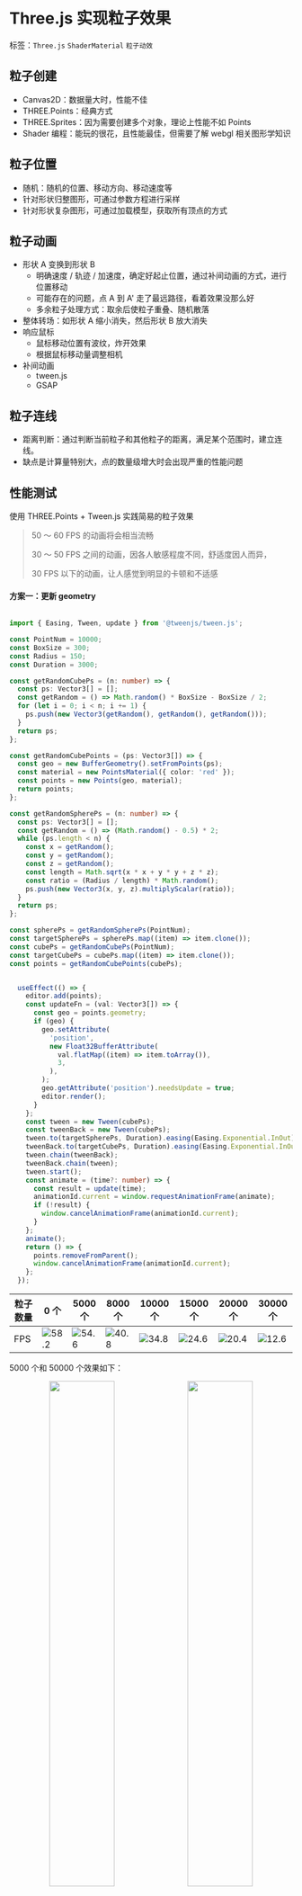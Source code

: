 # Three.js 实现粒子效果

标签：`Three.js` `ShaderMaterial` `粒子动效`

## 粒子创建

- Canvas2D：数据量大时，性能不佳
- THREE.Points：经典方式
- THREE.Sprites：因为需要创建多个对象，理论上性能不如 Points
- Shader 编程：能玩的很花，且性能最佳，但需要了解 webgl 相关图形学知识

## 粒子位置

- 随机：随机的位置、移动方向、移动速度等
- 针对形状归整图形，可通过参数方程进行采样
- 针对形状复杂图形，可通过加载模型，获取所有顶点的方式

## 粒子动画

- 形状 A 变换到形状 B
  - 明确速度 / 轨迹 / 加速度，确定好起止位置，通过补间动画的方式，进行位置移动
  - 可能存在的问题，点 A 到 A' 走了最远路径，看着效果没那么好
  - 多余粒子处理方式：取余后使粒子重叠、随机散落
- 整体转场：如形状 A 缩小消失，然后形状 B 放大消失
- 响应鼠标
  - 鼠标移动位置有波纹，炸开效果
  - 根据鼠标移动量调整相机
- 补间动画
  - tween.js
  - GSAP

## 粒子连线

- 距离判断：通过判断当前粒子和其他粒子的距离，满足某个范围时，建立连线。
- 缺点是计算量特别大，点的数量级增大时会出现严重的性能问题


## 性能测试

使用 THREE.Points + Tween.js 实践简易的粒子效果

> 50 ～ 60 FPS 的动画将会相当流畅
> 
> 30 ～ 50 FPS 之间的动画，因各人敏感程度不同，舒适度因人而异，
> 
> 30 FPS 以下的动画，让人感觉到明显的卡顿和不适感

#### 方案一：更新 geometry

``` typescript

import { Easing, Tween, update } from '@tweenjs/tween.js';

const PointNum = 10000;
const BoxSize = 300;
const Radius = 150;
const Duration = 3000;

const getRandomCubePs = (n: number) => {
  const ps: Vector3[] = [];
  const getRandom = () => Math.random() * BoxSize - BoxSize / 2;
  for (let i = 0; i < n; i += 1) {
    ps.push(new Vector3(getRandom(), getRandom(), getRandom()));
  }
  return ps;
};

const getRandomCubePoints = (ps: Vector3[]) => {
  const geo = new BufferGeometry().setFromPoints(ps);
  const material = new PointsMaterial({ color: 'red' });
  const points = new Points(geo, material);
  return points;
};

const getRandomSpherePs = (n: number) => {
  const ps: Vector3[] = [];
  const getRandom = () => (Math.random() - 0.5) * 2;
  while (ps.length < n) {
    const x = getRandom();
    const y = getRandom();
    const z = getRandom();
    const length = Math.sqrt(x * x + y * y + z * z);
    const ratio = (Radius / length) * Math.random();
    ps.push(new Vector3(x, y, z).multiplyScalar(ratio));
  }
  return ps;
};

const spherePs = getRandomSpherePs(PointNum);
const targetSpherePs = spherePs.map((item) => item.clone());
const cubePs = getRandomCubePs(PointNum);
const targetCubePs = cubePs.map((item) => item.clone());
const points = getRandomCubePoints(cubePs);


  useEffect(() => {
    editor.add(points);
    const updateFn = (val: Vector3[]) => {
      const geo = points.geometry;
      if (geo) {
        geo.setAttribute(
          'position',
          new Float32BufferAttribute(
            val.flatMap((item) => item.toArray()),
            3,
          ),
        );
        geo.getAttribute('position').needsUpdate = true;
        editor.render();
      }
    };
    const tween = new Tween(cubePs);
    const tweenBack = new Tween(cubePs);
    tween.to(targetSpherePs, Duration).easing(Easing.Exponential.InOut).onUpdate(updateFn);
    tweenBack.to(targetCubePs, Duration).easing(Easing.Exponential.InOut).onUpdate(updateFn);
    tween.chain(tweenBack);
    tweenBack.chain(tween);
    tween.start();
    const animate = (time?: number) => {
      const result = update(time);
      animationId.current = window.requestAnimationFrame(animate);
      if (!result) {
        window.cancelAnimationFrame(animationId.current);
      }
    };
    animate();
    return () => {
      points.removeFromParent();
      window.cancelAnimationFrame(animationId.current);
    };
  });

```
| 粒子数量 | 0 个                   | 5000 个                | 8000 个                | 10000 个               | 15000 个               | 20000 个               | 30000 个               |
| -------- | ---------------------- | ---------------------- | ---------------------- | ---------------------- | ---------------------- | ---------------------- | ---------------------- |
| FPS      | ![58.2](@/FPS58.2.png) | ![54.6](@/FPS54.6.png) | ![40.8](@/FPS40.8.png) | ![34.8](@/FPS34.8.png) | ![24.6](@/FPS24.6.png) | ![20.4](@/FPS20.4.png) | ![12.6](@/FPS12.6.png) |

5000 个和 50000 个效果如下：

<div style="text-align:center">
<img src="@/CPU5000.gif" width="48%"/> <img src="@/CPU50000.gif" width="48%"/>
</div>

上述方式超过 5000 个粒子时，性能下降非常明显，实时计算所有点的位置信息给 CPU 带来了很大的压力。

#### 方案二：使用着色器材质

``` typescript

import {
  AdditiveBlending,
  BufferGeometry,
  Color,
  Float32BufferAttribute,
  Points,
  PointsMaterial,
  ShaderMaterial,
  Texture,
  Vector3,
} from 'three';
import { Easing, Tween, update } from '@tweenjs/tween.js';

const CubePointNum = 800000;
const SpherePointNum = 8000;
const BoxSize = 300;
const Radius = 150;
export const Duration = 3000;

const getRandomCubeGeom = (n: number) => {
  const ps: Vector3[] = [];
  const getRandom = () => Math.random() * BoxSize - BoxSize / 2;
  for (let i = 0; i < n; i += 1) {
    ps.push(new Vector3(getRandom(), getRandom(), getRandom()));
  }
  return new BufferGeometry().setFromPoints(ps);
};

const getRandomSphereGeom = (n: number) => {
  const ps: Vector3[] = [];
  const getRandom = () => (Math.random() - 0.5) * 2;
  while (ps.length < n) {
    const x = getRandom();
    const y = getRandom();
    const z = getRandom();
    const length = Math.sqrt(x * x + y * y + z * z);
    const ratio = (Radius / length) * Math.random();
    ps.push(new Vector3(x, y, z).multiplyScalar(ratio));
  }
  return new BufferGeometry().setFromPoints(ps);
};

const getTexture = (canvasSize = 64) => {
  const canvas = document.createElement('canvas');
  canvas.width = canvasSize;
  canvas.height = canvasSize;
  canvas.style.background = 'transparent';
  const context = canvas.getContext('2d')!;
  const gradient = context.createRadialGradient(
    canvas.width / 2,
    canvas.height / 2,
    canvas.width / 8,
    canvas.width / 2,
    canvas.height / 2,
    canvas.width / 2,
  );
  gradient.addColorStop(0, '#fff');
  gradient.addColorStop(1, 'transparent');
  context.fillStyle = gradient;
  context.beginPath();
  context.arc(canvas.width / 2, canvas.height / 2, canvas.width / 2, 0, Math.PI * 2, true);
  context.fill();
  const texture = new Texture(canvas);
  texture.needsUpdate = true;
  return texture;
};

const getPointsMaterial = () => new PointsMaterial({ color: 'red' });

const getShaderMaterial = () => {
  const uniforms = {
    // 顶点颜色
    color: {
      type: 'v3',
      value: new Color(0xffffff),
    },
    // 传递顶点贴图
    itemTexture: {
      value: getTexture(),
    },
    // 传递 axis 值，用于 shader 计算顶点位置
    axis: {
      value: 1,
    },
  };
  const material = new ShaderMaterial({
    uniforms,
    vertexShader: `attribute vec3 memoPs;
    uniform float axis;
    void main() {
        vec3 vPos;
        // 变动的 val 值引导顶点位置的迁移
        vPos.x = position.x * axis + memoPs.x * (1. - axis);
        vPos.y = position.y * axis + memoPs.y * (1. - axis);
        vPos.z = position.z * axis + memoPs.z * (1. - axis);
        vec4 mvPosition = modelViewMatrix * vec4( vPos, 1.0 );
        gl_PointSize = 4.;
        gl_Position = projectionMatrix * mvPosition;
    }`,
    fragmentShader: `uniform vec3 color;
    uniform sampler2D itemTexture;
    void main() {
        gl_FragColor = vec4( color, 1.0 );
        gl_FragColor = gl_FragColor * texture2D( itemTexture, gl_PointCoord );
    }`,
    blending: AdditiveBlending,
    depthTest: false,
    transparent: true,
  });
  return material;
};

const getMemoPs = (origin: BufferGeometry, target: BufferGeometry) => {
  const originPs = origin.getAttribute('position').array;
  const targetPs = target.getAttribute('position').array;
  const [more, less] =
    originPs.length > targetPs.length ? [originPs, targetPs] : [targetPs, originPs];
  // 根据最大的顶点数开辟数组空间，同于存放顶点较少的模型顶点数据
  const memoPs = new Float32Array(more.length);
  // 先把顶点较少的模型顶点坐标放进数组
  memoPs.set(less);

  for (let i = less.length, j = 0; i < more.length; i += 1, j += 1) {
    j %= less.length;
    memoPs[i] = less[j];
    memoPs[i + 1] = less[j + 1];
    memoPs[i + 2] = less[j + 2];
  }
  return memoPs;
};

export const cubeGeom = getRandomCubeGeom(CubePointNum);
export const sphereGeom = getRandomSphereGeom(SpherePointNum);
export const shaderMaterial = getShaderMaterial();
export const pointsMaterial = getPointsMaterial();
export const memoPs = getMemoPs(cubeGeom, sphereGeom);
cubeGeom.setAttribute('memoPs', new Float32BufferAttribute(memoPs, 3));
export const cube = new Points(cubeGeom, shaderMaterial);

export const axis = { value: 0 };
... ...

  useEffect(() => {
    editor.getCameraControls().setEnableRotate(true);
    editor.add(cube);
    editor.render();
    const updateFn = (val: { value: number }) => {
      if (!cube) {
        return;
      }
      cube.material.uniforms.axis = val;
      editor.render();
    };
    const tween = new Tween(axis);
    const tweenBack = new Tween(axis);
    tween.to({ value: 1 }, Duration).easing(Easing.Exponential.InOut).onUpdate(updateFn);
    tweenBack.to({ value: 0 }, Duration).easing(Easing.Exponential.InOut).onUpdate(updateFn);
    tween.chain(tweenBack);
    tweenBack.chain(tween);
    tween.start();
    const animate = (time?: number) => {
      const result = update(time);
      animationId.current = window.requestAnimationFrame(animate);
      if (!result) {
        window.cancelAnimationFrame(animationId.current);
      }
    };
    animate();
    afterRenderFn();
    return () => {
      cube.removeFromParent();
      window.cancelAnimationFrame(animationId.current);
    };
  });
  
```

| 粒子数量 | 0 个 | 50 万个 | 100 万个 | 200 万个 | 500 万个 | 800 万个 | 1000 万个 |
| -------- | ---- | ------- | -------- | -------- | -------- | -------- | --------- |
| FPS      | 59.4 | 59.4    | 59.4     | 59.4     | 45.0     | 33.0     | 27.6      |


一百万个效果如下：

<div style="text-align:center">
<img src="@/GPU100w.gif"/>
</div>

改为通过 `ShaderMaterial` 实现后，充分利用 GPU 的计算能力，当粒子数量达到两百万时仍然可以保证页面的流畅性，性能提升巨大。

## 参考资料

- [threejs+tweenjs 实现 3D 粒子模型切换 ](https://juejin.cn/post/6844903669305966600)
- [ 腾讯 UP2017 3D 粒子效果在网页端实现 ](https://github.com/liunnn1994/TencentUp2017?tab=readme-ov-file)
- [3D 粒子效果在网页端实现分享 ](https://tgideas.qq.com/gicp/news/475/6515254.html?from=list)
- [sketch of three.js](https://ykob.github.io/sketch-threejs/)
- [particle-love](https://particle-love.com/)
- [Three.js 粒子特效 ](https://juejin.cn/post/6844903615438553096#heading-18)
- [3DPoints](https://github.com/youngdro/3DPoints)
  